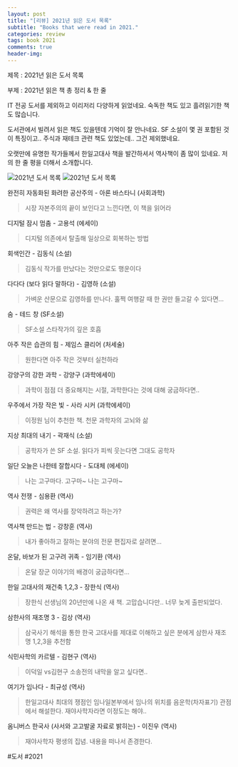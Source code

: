 ```yaml
---
layout: post
title: "[리뷰] 2021년 읽은 도서 목록"
subtitle: "Books that were read in 2021."
categories: review
tags: book 2021
comments: true
header-img: 
---
```


제목 : 2021년 읽은 도서 목록

부제 : 2021년 읽은 책 총 정리 & 한 줄 

IT 전공 도서를 제외하고 이리저리 다양하게 읽었네요. 숙독한 책도 있고 흘려읽기한 책도 많습니다.

도서관에서 빌려서 읽은 책도 있을텐데 기억이 잘 안나네요. SF 소설이 몇 권 포함된 것이 특징이고.. 주식과 재테크 관련 책도 있었는데.. 그건 제외했네요.

오랫만에 유명한 작가들께서 한일고대사 책을 발간하셔서 역사책이 좀 많이 있네요. 저의 한 줄 평을 더해서 소개합니다.


![2021년 도서 목록](https://youngsungson.github.io/assets/img/review/20211231-review-book1.jpg)
![2021년 도서 목록](https://youngsungson.github.io/assets/img/review/20211231-review-book2.jpg)


완전히 자동화된 화려한 공산주의 - 아론 바스타니 (사회과학)
> 시장 자본주의의 끝이 보인다고 느낀다면, 이 책을 읽어라

디지털 잠시 멈춤 - 고용석 (에세이)
> 디지털 의존에서 탈출해 일상으로 회복하는 방법

회색인간 - 김동식 (소설)
> 김동식 작가를 만났다는 것만으로도 행운이다

다다다 (보다 읽다 말하다) - 김영하 (소설)
> 가벼운 산문으로 김영하를 만나다. 훌쩍 여행갈 때 한 권만 들고갈 수 있다면...

숨 - 테드 창 (SF소설)
> SF소설 스타작가의 깊은 호흡

아주 작은 습관의 힘 - 제임스 클리어 (처세술)
> 원한다면 아주 작은 것부터 실천하라

강양구의 강한 과학 - 강양구 (과학에세이)
> 과학이 점점 더 중요해지는 시절, 과학한다는 것에 대해 궁금하다면..

우주에서 가장 작은 빛 - 사라 시커 (과학에세이)
> 이정원 님이 추천한 책. 천문 과학자의 고뇌와 삶

지상 최대의 내기 - 곽재식 (소설)
> 공학자가 쓴 SF 소설. 읽다가 피씩 웃는다면 그대도 공학자

일단 오늘은 나한테 잘합시다 - 도대체 (에세이)
> 나는 고구마다. 고구마~ 나는 고구마~

역사 전쟁 - 심용환 (역사)
> 권력은 왜 역사를 장악하려고 하는가?

역사책 만드는 법 - 강창훈 (역사)
> 내가 좋아하고 잘하는 분야의 전문 편집자로 살려면...

온달, 바보가 된 고구려 귀족 - 임기환 (역사)
> 온달 장군 이야기의 배경이 궁금하다면...

한일 고대사의 재건축 1,2,3 - 장한식 (역사)
> 장한식 선생님의 20년만에 나온 새 책. 고맙습니다만.. 너무 늦게 출판되었다.

삼한사의 재조명 3 - 김상 (역사)
> 삼국사기 해석을 통한 한국 고대사를 제대로 이해하고 싶은 분에게 삼한사 재조명 1,2,3을 추천함

식민사학의 카르텔 - 김현구 (역사)
> 이덕일 vs김현구 소송전의 내막을 알고 싶다면..

여기가 임나다 - 최규성 (역사)
> 한일고대사 최대의 쟁점인 임나일본부에서 임나의 위치를 음운학(차자표기) 관점에서 해설한다. 재야사학자라면 이정도는 해야..

옴니버스 한국사 (사서와 고고발굴 자료로 밝히는) - 이진우 (역사)
> 재야사학자 평생의 집념. 내용을 떠나서 존경한다.


#도서 #2021

